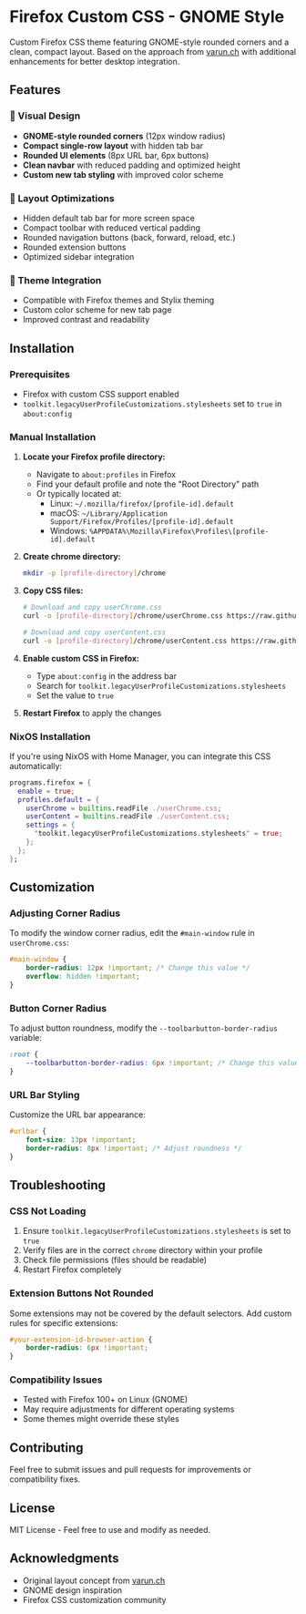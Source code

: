 # Firefox Custom CSS - GNOME Style

Custom Firefox CSS theme featuring GNOME-style rounded corners and a clean, compact layout. Based on the approach from [varun.ch](https://varun.ch/posts/firefox/) with additional enhancements for better desktop integration.

## Features

### 🎨 Visual Design
- **GNOME-style rounded corners** (12px window radius)
- **Compact single-row layout** with hidden tab bar
- **Rounded UI elements** (8px URL bar, 6px buttons)
- **Clean navbar** with reduced padding and optimized height
- **Custom new tab styling** with improved color scheme

### 🔧 Layout Optimizations
- Hidden default tab bar for more screen space
- Compact toolbar with reduced vertical padding
- Rounded navigation buttons (back, forward, reload, etc.)
- Rounded extension buttons
- Optimized sidebar integration

### 🌙 Theme Integration
- Compatible with Firefox themes and Stylix theming
- Custom color scheme for new tab page
- Improved contrast and readability

## Installation

### Prerequisites
- Firefox with custom CSS support enabled
- `toolkit.legacyUserProfileCustomizations.stylesheets` set to `true` in `about:config`

### Manual Installation

1. **Locate your Firefox profile directory:**
   - Navigate to `about:profiles` in Firefox
   - Find your default profile and note the "Root Directory" path
   - Or typically located at:
     - Linux: `~/.mozilla/firefox/[profile-id].default`
     - macOS: `~/Library/Application Support/Firefox/Profiles/[profile-id].default`
     - Windows: `%APPDATA%\Mozilla\Firefox\Profiles\[profile-id].default`

2. **Create chrome directory:**
   ```bash
   mkdir -p [profile-directory]/chrome
   ```

3. **Copy CSS files:**
   ```bash
   # Download and copy userChrome.css
   curl -o [profile-directory]/chrome/userChrome.css https://raw.githubusercontent.com/bashfulrobot/firefox-custom-css/main/userChrome.css
   
   # Download and copy userContent.css
   curl -o [profile-directory]/chrome/userContent.css https://raw.githubusercontent.com/bashfulrobot/firefox-custom-css/main/userContent.css
   ```

4. **Enable custom CSS in Firefox:**
   - Type `about:config` in the address bar
   - Search for `toolkit.legacyUserProfileCustomizations.stylesheets`
   - Set the value to `true`

5. **Restart Firefox** to apply the changes

### NixOS Installation

If you're using NixOS with Home Manager, you can integrate this CSS automatically:

```nix
programs.firefox = {
  enable = true;
  profiles.default = {
    userChrome = builtins.readFile ./userChrome.css;
    userContent = builtins.readFile ./userContent.css;
    settings = {
      "toolkit.legacyUserProfileCustomizations.stylesheets" = true;
    };
  };
};
```

## Customization

### Adjusting Corner Radius
To modify the window corner radius, edit the `#main-window` rule in `userChrome.css`:

```css
#main-window {
    border-radius: 12px !important; /* Change this value */
    overflow: hidden !important;
}
```

### Button Corner Radius
To adjust button roundness, modify the `--toolbarbutton-border-radius` variable:

```css
:root {
    --toolbarbutton-border-radius: 6px !important; /* Change this value */
}
```

### URL Bar Styling
Customize the URL bar appearance:

```css
#urlbar {
    font-size: 13px !important;
    border-radius: 8px !important; /* Adjust roundness */
}
```

## Troubleshooting

### CSS Not Loading
1. Ensure `toolkit.legacyUserProfileCustomizations.stylesheets` is set to `true`
2. Verify files are in the correct `chrome` directory within your profile
3. Check file permissions (files should be readable)
4. Restart Firefox completely

### Extension Buttons Not Rounded
Some extensions may not be covered by the default selectors. Add custom rules for specific extensions:

```css
#your-extension-id-browser-action {
    border-radius: 6px !important;
}
```

### Compatibility Issues
- Tested with Firefox 100+ on Linux (GNOME)
- May require adjustments for different operating systems
- Some themes might override these styles

## Contributing

Feel free to submit issues and pull requests for improvements or compatibility fixes.

## License

MIT License - Feel free to use and modify as needed.

## Acknowledgments

- Original layout concept from [varun.ch](https://varun.ch/posts/firefox/)
- GNOME design inspiration
- Firefox CSS customization community